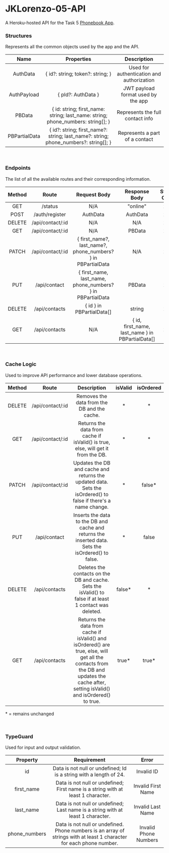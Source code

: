 # JKLorenzo-05-API

A Heroku-hosted API for the Task 5 [Phonebook App](https://github.com/AY2020-2021-CpE-OJT/JKLorenzo-05-APP).

### Structures

Represents all the common objects used by the app and the API.

|     Name      |                                     Properties                                      |                Description                |
| :-----------: | :---------------------------------------------------------------------------------: | :---------------------------------------: |
|   AuthData    |                          { id?: string; token?: string; }                           | Used for authentication and authorization |
|  AuthPayload  |                                 { pld?: AuthData }                                  |    JWT payload format used by the app     |
|    PBData     |   { id: string; first_name: string; last_name: string; phone_numbers: string[]; }   |     Represents the full contact info      |
| PBPartialData | { id?: string; first_name?: string; last_name?: string; phone_numbers?: string[]; } |      Represents a part of a contact       |

<br>

### Endpoints

The list of all the available routes and their corresponding information.

| Method 	|       Route      	|                         Request Body                         	|                   Response Body                  	| Status Code 	|
|:------:	|:----------------:	|:------------------------------------------------------------:	|:------------------------------------------------:	|:-----------:	|
|   GET  	|      /status     	|                              N/A                             	|                     "online"                     	|     200     	|
|  POST  	|  /auth/register  	|                           AuthData                          	|                     AuthData                    	|     200     	|
| DELETE 	| /api/contact/:id 	|                              N/A                             	|                        N/A                       	|     205     	|
|   GET  	| /api/contact/:id 	|                              N/A                             	|                      PBData                      	|     200     	|
|  PATCH 	| /api/contact/:id 	| { first_name?, last_name?, phone_numbers? } in PBPartialData 	|                        N/A                       	|     205     	|
|   PUT  	|   /api/contact   	|  { first_name, last_name, phone_numbers? } in PBPartialData  	|                      PBData                      	|     201     	|
| DELETE 	|   /api/contacts  	|                   { id } in PBPartialData[]                  	|                      string                      	|     200     	|
|   GET  	|   /api/contacts  	|                              N/A                             	| { id, first_name, last_name } in PBPartialData[] 	|     200     	|

<br>

### Cache Logic

Used to improve API performance and lower database operations.

| Method |      Route       |                                                                                      Description                                                                                       | isValid | isOrdered |
| :----: | :--------------: | :------------------------------------------------------------------------------------------------------------------------------------------------------------------------------------: | :-----: | :-------: |
| DELETE | /api/contact/:id |                                                                      Removes the data from the DB and the cache.                                                                       |   \*    |    \*     |
|  GET   | /api/contact/:id |                                                    Returns the data from cache if isValid() is true, else, will get it from the DB.                                                    |   \*    |    \*     |
| PATCH  | /api/contact/:id |                                     Updates the DB and cache and returns the updated data. Sets the isOrdered() to false if there's a name change.                                     |   \*    |  false\*  |
|  PUT   |   /api/contact   |                                           Inserts the data to the DB and cache and returns the inserted data. Sets the isOrdered() to false.                                           |   \*    |   false   |
| DELETE |  /api/contacts   |                                        Deletes the contacts on the DB and cache. Sets the isValid() to false if at least 1 contact was deleted.                                        | false\* |    \*     |
|  GET   |  /api/contacts   | Returns the data from cache if isValid() and isOrdered() are true, else, will get all the contacts from the DB and updates the cache after, setting isValid() and isOrdered() to true. | true\*  |  true\*   |

\* = remains unchanged

<br>

### TypeGuard

Used for input and output validation.

|   Property    |                                                     Requirement                                                      |         Error         |
| :-----------: | :------------------------------------------------------------------------------------------------------------------: | :-------------------: |
|      id       |                          Data is not null or undefined; Id is a string with a length of 24.                          |      Invalid ID       |
|  first_name   |                   Data is not null or undefined; First name is a string with at least 1 character.                   |  Invalid First Name   |
|   last_name   |                   Data is not null or undefined; Last name is a string with at least 1 character.                    |   Invalid Last Name   |
| phone_numbers | Data is not null or undefined. Phone numbers is an array of strings with at least 1 character for each phone number. | Invalid Phone Numbers |
